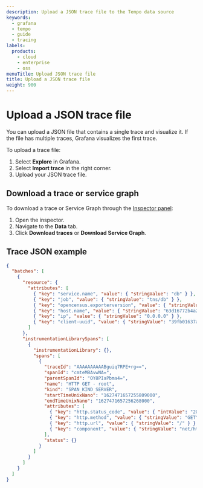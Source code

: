 ```yaml
---
description: Upload a JSON trace file to the Tempo data source
keywords:
  - grafana
  - tempo
  - guide
  - tracing
labels:
  products:
    - cloud
    - enterprise
    - oss
menuTitle: Upload JSON trace file
title: Upload a JSON trace file
weight: 900
---
```


# Upload a JSON trace file

You can upload a JSON file that contains a single trace and visualize it.
If the file has multiple traces, Grafana visualizes the first trace.

To upload a trace file:

1. Select **Explore** in Grafana.
1. Select **Import trace** in the right corner.
1. Upload your JSON trace file.

## Download a trace or service graph

To download a trace or Service Graph through the [Inspector panel](https://grafana.com/docs/grafana/<TEMPO_VERSION>/explore/explore-inspector/):

1. Open the inspector.
1. Navigate to the **Data** tab.
1. Click **Download traces** or **Download Service Graph**.

## Trace JSON example

```json
{
  "batches": [
    {
      "resource": {
        "attributes": [
          { "key": "service.name", "value": { "stringValue": "db" } },
          { "key": "job", "value": { "stringValue": "tns/db" } },
          { "key": "opencensus.exporterversion", "value": { "stringValue": "Jaeger-Go-2.22.1" } },
          { "key": "host.name", "value": { "stringValue": "63d16772b4a2" } },
          { "key": "ip", "value": { "stringValue": "0.0.0.0" } },
          { "key": "client-uuid", "value": { "stringValue": "39fb01637a579639" } }
        ]
      },
      "instrumentationLibrarySpans": [
        {
          "instrumentationLibrary": {},
          "spans": [
            {
              "traceId": "AAAAAAAAAABguiq7RPE+rg==",
              "spanId": "cmteMBAvwNA=",
              "parentSpanId": "OY8PIaPbma4=",
              "name": "HTTP GET - root",
              "kind": "SPAN_KIND_SERVER",
              "startTimeUnixNano": "1627471657255809000",
              "endTimeUnixNano": "1627471657256268000",
              "attributes": [
                { "key": "http.status_code", "value": { "intValue": "200" } },
                { "key": "http.method", "value": { "stringValue": "GET" } },
                { "key": "http.url", "value": { "stringValue": "/" } },
                { "key": "component", "value": { "stringValue": "net/http" } }
              ],
              "status": {}
            }
          ]
        }
      ]
    }
  ]
}
```
